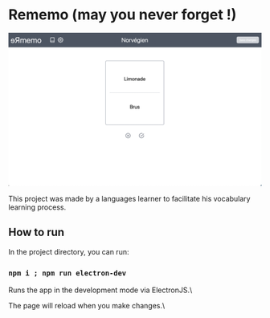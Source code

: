 # Rememo (may you never forget !)

![alt text](https://github.com/theduv/Rememo/blob/main/images/working.png)

This project was made by a languages learner to facilitate his vocabulary learning process.

## How to run

In the project directory, you can run:

### `npm i ; npm run electron-dev`

Runs the app in the development mode via ElectronJS.\

The page will reload when you make changes.\
